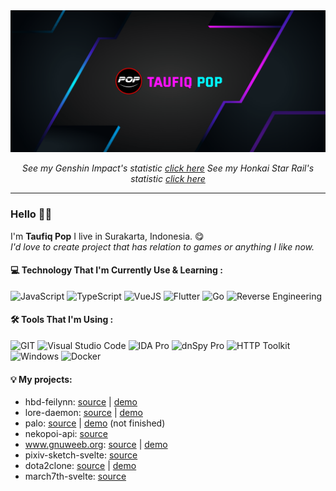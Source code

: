 <img src="./profile.png">

<p align="center">
  <i>
    See my Genshin Impact's statistic <a href="https://enka.network/u/taufiqpop99/2OERKM/10000046/3249039">click here</a>
    See my Honkai Star Rail's statistic <a href="https://enka.network/u/taufiqpop99/4WhVyz/1306/3524356">click here</a>
  </i>
</p>

---

### Hello 👋😄

I'm **Taufiq Pop** I live in Surakarta, Indonesia. 😋<br>
_I'd love to create project that has relation to games or anything I like now._

#### :computer: Technology That I'm Currently Use & Learning :
![JavaScript](https://img.shields.io/badge/javascript-%231F1F1F.svg?style=for-the-badge&logo=javascript)
![TypeScript](https://img.shields.io/badge/typescript-%230175C2.svg?style=for-the-badge&logo=typescript&logoColor=white)
![VueJS](https://img.shields.io/badge/Vue.js-35495E?style=for-the-badge&logo=vuedotjs)
![Flutter](https://img.shields.io/badge/Flutter-%2302569B.svg?style=for-the-badge&logo=Flutter)
![Go](https://img.shields.io/badge/go-%2300ADD8.svg?style=for-the-badge&logo=go&color=white)
![Reverse Engineering](https://img.shields.io/badge/reverse%20engineering-%2300ADD8.svg?style=for-the-badge&color=white)

#### 🛠 Tools That I'm Using :
![GIT](https://img.shields.io/badge/GIT-%230175C2.svg?style=for-the-badge&color=white&logo=git)
![Visual Studio Code](https://img.shields.io/badge/Visual%20Studio%20Code-%230175C2.svg?style=for-the-badge&logo=visual-studio-code)
![IDA Pro](https://img.shields.io/badge/IDA%20Pro-%230175C2.svg?style=for-the-badge&color=cyan)
![dnSpy Pro](https://img.shields.io/badge/dnSpy-%230175C2.svg?style=for-the-badge&color=gray)
![HTTP Toolkit](https://img.shields.io/badge/HTTP%20Toolkit-%230175C2.svg?style=for-the-badge&color=orange)
![Windows](https://img.shields.io/badge/Windows-%230175C2.svg?style=for-the-badge&logo=windows)
![Docker](https://img.shields.io/badge/Docker-%230175C2.svg?style=for-the-badge&logo=docker&logoColor=white)

#### 💡 My projects:
- hbd-feilynn: [source](https://github.com/rushkii/hbd-feylynn) | [demo](https://hbd-feylynn.vercel.app)
- lore-daemon: [source](https://github.com/ammarfaizi2/lore-daemon) | [demo](https://t.me/GNUWeeb/935728)
- palo: [source](https://github.com/rushkii/palo) | [demo](https://palo.vercel.app) (not finished)
- nekopoi-api: [source](https://github.com/rushkii/nekopoi-py)
- www.gnuweeb.org: [source](https://github.com/GNUWeeb/www.gnuweeb.org) | [demo](https://www.gnuweeb.org)
- pixiv-sketch-svelte: [source](https://github.com/rushkii/pixiv-sketch-svelte)
- dota2clone: [source](https://github.com/rushkii/dota2clone) | [demo](https://dota2clone.vercel.app)
- march7th-svelte: [source](https://github.com/rushkii/march7th-svelte)
